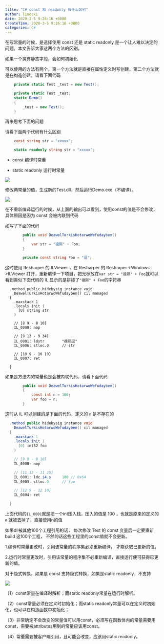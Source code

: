 ```yaml
---
title: "C# const 和 readonly 有什么区别"
author: lindexi
date: 2020-3-5 9:26:16 +0800
CreateTime: 2020-3-5 9:26:16 +0800
categories: C#
---
```


在写常量的时候，是选择使用 const 还是 static readonly 是一个让人难以决定的问题，本文告诉大家这两个方法的区别。

<!--more-->


<div id="toc"></div>

如果一个类有静态字段，会如何初始化

可以使用的方法有两个，第一个方法就是直接在属性定义时写创建，第二个方法就是在构造创建，请看下面代码

```csharp
    private static Test _test = new Test();


```

```csharp
    private static Test _test;
    static Demo()
    {
        _test = new Test();
    }
```

再来思考下面的问题

请看下面两个代码有什么区别

```csharp
    const string str = "xxxxx";
```


```csharp
    static readonly string str = "xxxxx";
```

 - const			编译时常量

 - static readonly	运行时常量

<!-- ![](image/C# const 和 readonly 有什么区别/C# const 和 readonly 有什么区别0.png) -->

![](http://image.acmx.xyz/AwCCAwMAItoFADbzBgABAAQArj4BAGZDAgBo6AkA6Nk%3D%2F2017413171510.jpg)

修改两常量的值，生成新的Test.dll，然后运行Demo.exe（不编译）。

<!-- ![](image/C# const 和 readonly 有什么区别/C# const 和 readonly 有什么区别1.png) -->

![](http://image.acmx.xyz/AwCCAwMAItoFADbzBgABAAQArj4BAGZDAgBo6AkA6Nk%3D%2F2017413171544.jpg)

在不重新编译运行的时候，从上面的输出可以看到，使用const的值是不会修改，具体原因是因为 const 会被内联到代码

如写了下面的代码

```csharp
        public void DeawelTurkisHotarwoWefudaybem()
        {
            var str = "德熙" + Foo;
        }

        private const string Foo = "逗";
```

这时使用 Resharper 的 ILViewer ，在 Resharper 的 Resharper->Windows->ILViewer 打开，重新编译一下项目，把光标放在`var str = "德熙" + Foo`就可以看到类似下面代码的 IL 显示的是拼接了`"德熙" + Foo`的字符串

```IL
  .method public hidebysig instance void 
    DeawelTurkisHotarwoWefudaybem() cil managed 
  {
    .maxstack 1
    .locals init (
      [0] string str
    )

    // [8 9 - 8 10]
    IL_0000: nop          

    // [9 13 - 9 34]
    IL_0001: ldstr        "德熙逗"
    IL_0006: stloc.0      // str

    // [10 9 - 10 10]
    IL_0007: ret          

  }
```

如果是方法内的常量也是会被内联代码，请看下面代码

```csharp
        public void DeawelTurkisHotarwoWefudaybem()
        {
            const int n = 100;
            var foo = n;
        }
```

这时从 IL 可以创建的是下面的代码，定义的 `n` 是不存在的

```csharp
  .method public hidebysig instance void 
    DeawelTurkisHotarwoWefudaybem() cil managed 
  {
    .maxstack 1
    .locals init (
      [0] int32 foo
    )

    // [9 9 - 9 10]
    IL_0000: nop          

    // [11 13 - 11 25]
    IL_0001: ldc.i4.s     100 // 0x64
    IL_0003: stloc.0      // foo

    // [12 9 - 12 10]
    IL_0004: ret          

  }
```

上面代码的`IL_0001`就是把一个int压入栈，压入的值是 100 ，也就是原来的定义的 `n` 就被去掉了，直接使用n的值

如果dll被其他100个工程引用的话，
每次修改 Test 的 const 变量后一定要重新 build 这100个工程，
不然的话这些工程里的const值就不会更新。

1.编译时常量更改时，引用该常量的程序集必须重新编译，
才能获取已更新的值。

2.运行时常量更改时，引用该常量的程序集不必重新编译，直接运行便可获得已更新的值。

对于隐式转换，如果是 const 支持隐式转换，如果是static readonly，不支持

![](http://image.acmx.xyz/AwCCAwMAItoFADbzBgABAAQArj4BAGZDAgBo6AkA6Nk%3D%2F2017413171641.jpg)

（1）const常量在编译时解析；而static readonly常量在运行时解析。

（2）const常量必须在定义时初始化；而static readonly常量可以在定义时初始化，也可以在构造函数中初始化；

（3）非常确定不会改变的常量值可以用const，必须写在函数体内的常量需要用const，需要被attributes用到的常量应该用const。

（4）常量需要被客户端引用，且可能会改变，应该用static readonly。

